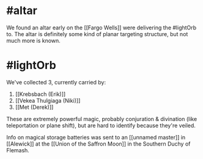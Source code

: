 # #altar 
We found an altar early on the [[Fargo Wells]] were delivering the #lightOrb to.  The altar is definitely some kind of planar targeting structure, but not much more is known.

# #lightOrb 
We've collected 3, currently carried by:
1. [[Krebsbach (Erik)]]
2. [[Vekea Thulgiaga (Niki)]]
3. [[Met (Derek)]]

These are extremely powerful magic, probably conjuration & divination (like teleportation or plane shift), but are hard to identify because they're veiled.

Info on magical storage batteries was sent to an [[unnamed master]] in [[Alewick]] at the [[Union of the Saffron Moon]] in the Southern Duchy of Flemash.
